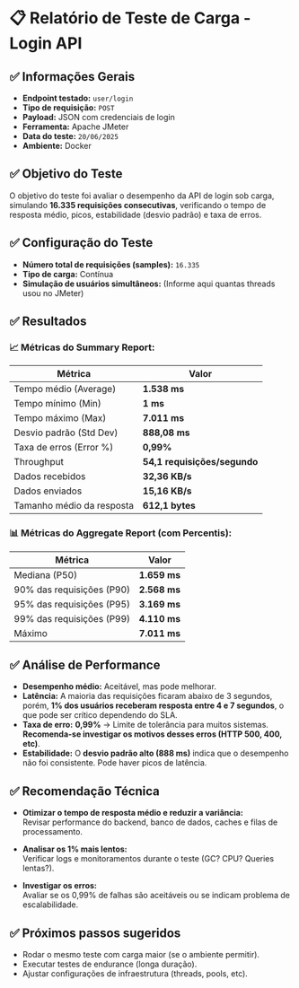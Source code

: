 
# 📋 Relatório de Teste de Carga - Login API

## ✅ Informações Gerais

- **Endpoint testado:** `user/login`
- **Tipo de requisição:** `POST`
- **Payload:** JSON com credenciais de login
- **Ferramenta:** Apache JMeter
- **Data do teste:** `20/06/2025`
- **Ambiente:** Docker

## ✅ Objetivo do Teste

O objetivo do teste foi avaliar o desempenho da API de login sob carga, simulando **16.335 requisições consecutivas**, verificando o tempo de resposta médio, picos, estabilidade (desvio padrão) e taxa de erros.

## ✅ Configuração do Teste

- **Número total de requisições (samples):** `16.335`
- **Tipo de carga:** Contínua
- **Simulação de usuários simultâneos:** (Informe aqui quantas threads usou no JMeter)

## ✅ Resultados

### 📈 Métricas do Summary Report:

| Métrica              | Valor             |
|----------------------|------------------|
| Tempo médio (Average) | **1.538 ms** |
| Tempo mínimo (Min) | **1 ms** |
| Tempo máximo (Max) | **7.011 ms** |
| Desvio padrão (Std Dev) | **888,08 ms** |
| Taxa de erros (Error %) | **0,99%** |
| Throughput | **54,1 requisições/segundo** |
| Dados recebidos | **32,36 KB/s** |
| Dados enviados | **15,16 KB/s** |
| Tamanho médio da resposta | **612,1 bytes** |

### 📊 Métricas do Aggregate Report (com Percentis):

| Métrica | Valor |
|---|---|
| Mediana (P50) | **1.659 ms** |
| 90% das requisições (P90) | **2.568 ms** |
| 95% das requisições (P95) | **3.169 ms** |
| 99% das requisições (P99) | **4.110 ms** |
| Máximo | **7.011 ms** |

## ✅ Análise de Performance

- **Desempenho médio:** Aceitável, mas pode melhorar.
- **Latência:** A maioria das requisições ficaram abaixo de 3 segundos, porém, **1% dos usuários receberam resposta entre 4 e 7 segundos**, o que pode ser crítico dependendo do SLA.
- **Taxa de erro:** **0,99%** → Limite de tolerância para muitos sistemas. **Recomenda-se investigar os motivos desses erros (HTTP 500, 400, etc)**.
- **Estabilidade:** O **desvio padrão alto (888 ms)** indica que o desempenho não foi consistente. Pode haver picos de latência.

## ✅ Recomendação Técnica

- **Otimizar o tempo de resposta médio e reduzir a variância:**  
  Revisar performance do backend, banco de dados, caches e filas de processamento.

- **Analisar os 1% mais lentos:**  
  Verificar logs e monitoramentos durante o teste (GC? CPU? Queries lentas?).

- **Investigar os erros:**  
  Avaliar se os 0,99% de falhas são aceitáveis ou se indicam problema de escalabilidade.

## ✅ Próximos passos sugeridos

- Rodar o mesmo teste com carga maior (se o ambiente permitir).
- Executar testes de endurance (longa duração).
- Ajustar configurações de infraestrutura (threads, pools, etc).

